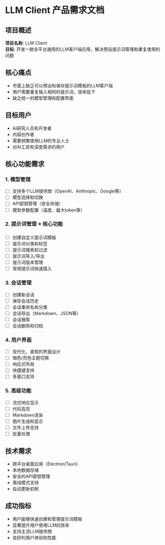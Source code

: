# LLM Client 产品需求文档

## 项目概述
**项目名称**: LLM Client  
**目标**: 开发一款全平台通用的LLM客户端应用，解决预设提示词管理和重复使用的问题

## 核心痛点
- 市面上缺乏可以预设和保存提示词模板的LLM客户端
- 用户需要重复输入相同的提示词，效率低下
- 缺乏统一的模型管理和配置界面

## 目标用户
- AI研究人员和开发者
- 内容创作者
- 需要频繁使用LLM的专业人士
- 对AI工具有深度需求的用户

## 核心功能需求

### 1. 模型管理
- [ ] 支持多个LLM提供商（OpenAI、Anthropic、Google等）
- [ ] 模型选择和切换
- [ ] API密钥管理（安全存储）
- [ ] 模型参数配置（温度、最大token等）

### 2. 提示词管理 ⭐ 核心功能
- [ ] 创建自定义提示词模板
- [ ] 提示词分类和标签
- [ ] 提示词搜索和过滤
- [ ] 提示词导入/导出
- [ ] 提示词版本管理
- [ ] 常用提示词快速插入

### 3. 会话管理
- [ ] 创建新会话
- [ ] 保存会话历史
- [ ] 会话重命名和分类
- [ ] 会话导出（Markdown、JSON等）
- [ ] 会话搜索
- [ ] 会话删除和归档

### 4. 用户界面
- [ ] 现代化、直观的界面设计
- [ ] 暗色/亮色主题切换
- [ ] 响应式布局
- [ ] 快捷键支持
- [ ] 多窗口支持

### 5. 高级功能
- [ ] 流式响应显示
- [ ] 代码高亮
- [ ] Markdown渲染
- [ ] 图片生成和显示
- [ ] 文件上传支持
- [ ] 批量处理

## 技术需求
- 跨平台桌面应用（Electron/Tauri）
- 本地数据存储
- 安全的API密钥管理
- 离线模式支持
- 自动更新机制

## 成功指标
- 用户能够快速创建和管理提示词模板
- 显著提升用户使用LLM的效率
- 支持主流LLM提供商
- 良好的用户体验和性能
